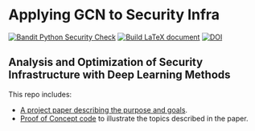 # Applying GCN to Security Infra

[![Bandit Python Security Check](https://github.com/devsecfranklin/model-graph-neural-net/actions/workflows/bandit.yml/badge.svg)](https://github.com/devsecfranklin/model-graph-neural-net/actions/workflows/bandit.yml) [![Build LaTeX document](https://github.com/devsecfranklin/model-graph-neural-net/actions/workflows/latex.yml/badge.svg)](https://github.com/devsecfranklin/model-graph-neural-net/actions/workflows/latex.yml) [![DOI](https://zenodo.org/badge/429877734.svg)](https://zenodo.org/badge/latestdoi/429877734)

## Analysis and Optimization of Security Infrastructure with Deep Learning Methods

This repo includes:

* [A project paper describing the purpose and goals](/docs/paper/gnn.pdf).
* [Proof of Concept code](/gnn/) to illustrate the topics described in the paper.
